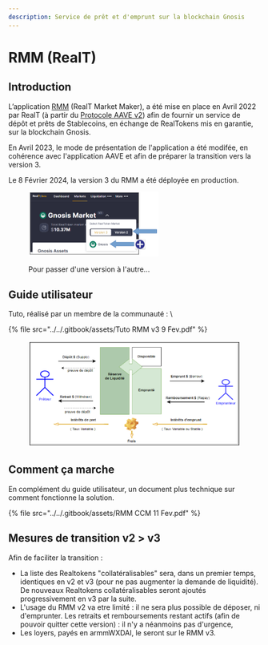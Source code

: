 ```yaml
---
description: Service de prêt et d'emprunt sur la blockchain Gnosis
---
```


# RMM (RealT)

## Introduction

L’application [RMM](https://rmm.realtoken.network/markets) (RealT Market Maker), a été mise en place en Avril 2022 par RealT (à partir du [Protocole AAVE v2](rmm-v2-avril-2022.md)) afin de fournir un service de dépôt et prêts de Stablecoins, en échange de RealTokens mis en garantie, sur la blockchain Gnosis.

En Avril 2023, le mode de présentation de l'application a été modifée, en cohérence avec l'application AAVE et afin de préparer la transition vers la version 3.

Le 8 Février 2024, la version 3 du RMM a été déployée en production.

<figure><img src="../../.gitbook/assets/image (255).png" alt="" width="260"><figcaption><p>Pour passer d'une version à l'autre...</p></figcaption></figure>

## Guide utilisateur

Tuto, réalisé par un membre de la communauté : \


{% file src="../../.gitbook/assets/Tuto RMM v3 9 Fev.pdf" %}

<figure><img src="../../.gitbook/assets/image (256).png" alt="" width="431"><figcaption></figcaption></figure>

## Comment ça marche

En complément du guide utilisateur, un document plus technique sur comment fonctionne la solution.

{% file src="../../.gitbook/assets/RMM CCM 11 Fev.pdf" %}

## Mesures de transition v2 > v3

Afin de faciliter la transition :&#x20;

* La liste des Realtokens "collatéralisables" sera, dans un premier temps, identiques en v2 et v3 (pour ne pas augmenter la demande de liquidité). De nouveaux Realtokens collatéralisables seront ajoutés progressivement en v3 par la suite.
* L'usage du RMM v2 va etre limité : il ne sera plus possible de déposer, ni d'emprunter. Les retraits et remboursements restant actifs (afin de pouvoir quitter cette version) :  il n'y a néanmoins pas d'urgence,
* Les loyers, payés en armmWXDAI, le seront sur le RMM v3.
